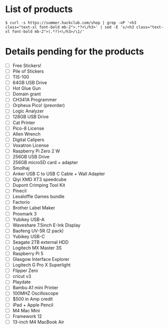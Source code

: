 # List of products
```
$ curl -s https://summer.hackclub.com/shop | grep -oP '<h3 class="text-xl font-bold mb-2">.*?<\/h3>' | sed -E 's/<h3 class="text-xl font-bold mb-2">(.*?)<\/h3>/\1/'
```
# Details pending for the products
- [ ] Free Stickers!
- [ ] Pile of Stickers
- [ ] TIS-100
- [ ] 64GB USB Drive
- [ ] Hot Glue Gun
- [ ] Domain grant
- [ ] CH341A Programmer
- [ ] Orpheus Pico! (preorder)
- [ ] Logic Analyzer
- [ ] 128GB USB Drive
- [ ] Cat Printer
- [ ] Pico-8 License
- [ ] Allen Wrench 
- [ ] Digital Calipers
- [ ] Voxatron License
- [ ] Raspberry Pi Zero 2 W
- [ ] 256GB USB Drive
- [ ] 256GB microSD card + adapter
- [ ] Smolhaj
- [ ] Anker USB C to USB C Cable + Wall Adapter
- [ ] Qiyi XMD XT3 speedcube
- [ ] Dupont Crimping Tool Kit
- [ ] Pinecil
- [ ] Lexaloffle Games bundle
- [ ] Factorio
- [ ] Brother Label Maker
- [ ] Proxmark 3
- [ ] Yubikey USB-A
- [ ] Waveshare 7.5inch E-Ink Display
- [ ] Baofeng UV-5R (2 pack)
- [ ] Yubikey USB-C
- [ ] Seagate 2TB external HDD
- [ ] Logitech MX Master 3S
- [ ] Raspberry Pi 5
- [ ] Glasgow Interface Explorer
- [ ] Logitech G Pro X Superlight
- [ ] Flipper Zero
- [ ] cricut v3
- [ ] Playdate
- [ ] Bambu A1 mini Printer
- [ ] 100MHZ Oscilloscope
- [ ] $500 in Amp credit
- [ ] iPad + Apple Pencil
- [ ] M4 Mac Mini
- [ ] Framework 12
- [ ] 13-inch M4 MacBook Air
